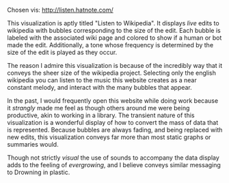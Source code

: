 Chosen vis: http://listen.hatnote.com/

This visualization is aptly titled "Listen to Wikipedia". It displays _live_
edits to wikipedia with bubbles corresponding to the size of the edit. Each 
bubble is labeled with the associated wiki page and colored to show if
a human or bot made the edit. Additionally, a tone whose frequency is determined 
by the size of the edit is played as they occur.

The reason I admire this visualization is because of the incredibly way that it
conveys the sheer size of the wikipedia project. Selecting only the english
wikipedia you can listen to the music this website creates as a near constant 
melody, and interact with the many bubbles that appear. 

In the past, I would frequently open this website while doing work because it 
_strangly_ made me feel as though others around me were being productive, akin
to working in a library. The transient nature of this visualization is a 
wonderful display of how to convert the mass of data that is represented. 
Because bubbles are always fading, and being replaced with new edits, 
this visualization conveys far more than most static graphs or summaries would.

Though not strictly _visual_ the use of sounds to accompany the data display 
adds to the feeling of _evergrowing_, and I believe conveys similar messaging to 
Drowning in plastic.  
